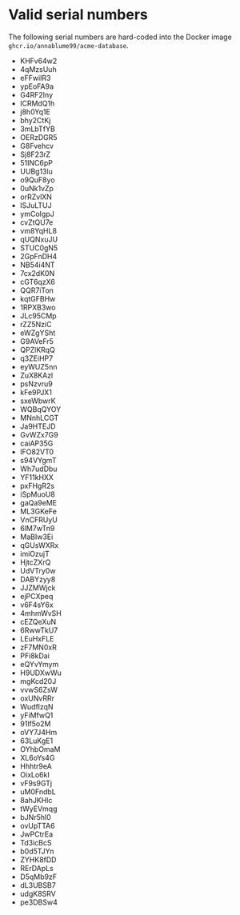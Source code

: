 # Valid serial numbers
The following serial numbers are hard-coded into the Docker image `ghcr.io/annablume99/acme-database`.

- KHFv64w2
- 4qMzsUuh
- eFFwiIR3
- ypEoFA9a
- G4RF2Iny
- lCRMdQ1h
- j8h0Yq1E
- bhy2CtKj
- 3mLbTfYB
- OERzDGR5
- G8Fvehcv
- Sj8F23rZ
- 51INC6pP
- UUBg13lu
- o9QuF8yo
- 0uNk1vZp
- orRZvlXN
- lSJuLTUJ
- ymCoIgpJ
- cvZtQU7e
- vm8YqHL8
- qUQNxuJU
- STUC0gN5
- 2GpFnDH4
- NB54i4NT
- 7cx2dK0N
- cGT6qzX6
- QQR7iTon
- kqtGFBHw
- 1RPXB3wo
- JLc95CMp
- rZZ5NziC
- eWZgYSht
- G9AVeFr5
- QPZlKRqQ
- q3ZEiHP7
- eyWUZ5nn
- ZuX8KAzl
- psNzvru9
- kFe9PJX1
- sxeWbwrK
- WQBqQYOY
- MNnhLCGT
- Ja9HTEJD
- GvWZx7G9
- caiAP35G
- lFO82VT0
- s94VYgmT
- Wh7udDbu
- YF11kHXX
- pxFHgR2s
- iSpMuoU8
- gaQa9eME
- ML3GKeFe
- VnCFRUyU
- 6lM7wTn9
- MaBIw3Ei
- qGUsWXRx
- imiOzujT
- HjtcZXrQ
- UdVTry0w
- DABYzyy8
- JJZMWjck
- ejPCXpeq
- v6F4sY6x
- 4mhmWvSH
- cEZQeXuN
- 6RwwTkU7
- LEuHxFLE
- zF7MN0xR
- PFi8kDai
- eQYvYmym
- H9UDXwWu
- mgKcd20J
- vvwS6ZsW
- oxUNvRRr
- WudflzqN
- yFiMfwQ1
- 91lf5o2M
- oVY7J4Hm
- 63LuKgE1
- OYhbOmaM
- XL6oYs4G
- Hhhtr9eA
- OixLo6kI
- vF9s9GTj
- uM0FndbL
- 8ahJKHlc
- tWyEVmqg
- bJNr5hl0
- ovUpTTA6
- JwPCtrEa
- Td3icBcS
- b0d5TJYn
- ZYHK8fDD
- RErDApLs
- D5qMb9zF
- dL3UBSB7
- udgK8SRV
- pe3DBSw4